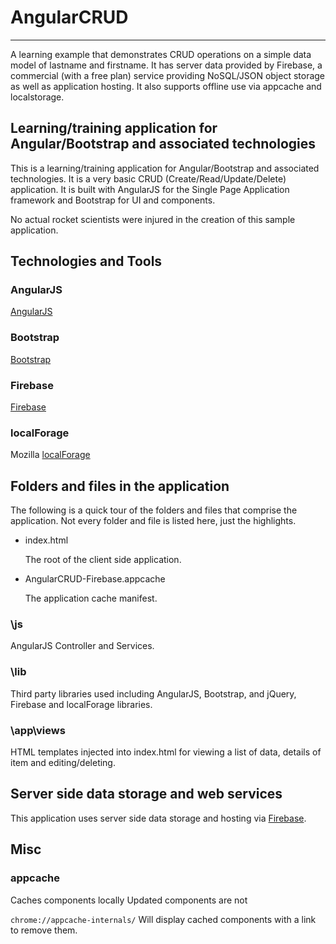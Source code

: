 
# AngularCRUD
---

A learning example that demonstrates CRUD operations on a simple data model of lastname and firstname. It has server data
provided by Firebase, a commercial (with a free plan) service providing NoSQL/JSON object storage as well as application
hosting. It also supports offline use via appcache and localstorage.

## Learning/training application for Angular/Bootstrap and associated technologies 
This is a learning/training application for Angular/Bootstrap and associated technologies. It is a
very basic CRUD (Create/Read/Update/Delete) application. It is built with AngularJS for the Single Page
Application framework and Bootstrap for UI and components.  

No actual rocket scientists were injured in the creation of this sample application.

## Technologies and Tools
### AngularJS
[AngularJS](http://angularjs.org)
### Bootstrap
[Bootstrap](http://getbootstrap.com)
### Firebase
[Firebase](http://firebase.com)
### localForage
Mozilla [localForage](https://github.com/mozilla/localForage)

## Folders and files in the application
The following is a quick tour of the folders and files that comprise the application. Not every folder and file
is listed here, just the highlights.

* index.html

    The root of the client side application.


* AngularCRUD-Firebase.appcache

    The application cache manifest.

### \js
AngularJS Controller and Services.

### \lib
Third party libraries used including AngularJS, Bootstrap, and jQuery, Firebase and localForage libraries.

### \app\views
HTML templates injected into index.html for viewing a list of data, details of item and editing/deleting.

## Server side data storage and web services
This application uses server side data storage and hosting via [Firebase](http://firebase.com).

## Misc

### appcache
Caches components locally
Updated components are not 

`chrome://appcache-internals/` Will display cached components with a link to remove them.

